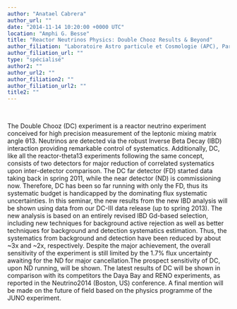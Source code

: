 ```yaml
---
author: "Anatael Cabrera"
author_url: ""
date: "2014-11-14 10:20:00 +0000 UTC"
location: "Amphi G. Besse"
title: "Reactor Neutrinos Physics: Double Chooz Results & Beyond"
author_filiation: "Laboratoire Astro particule et Cosmologie (APC), Paris"
author_filiation_url: ""
type: "spécialisé"
author2: ""
author_url2: ""
author_filiation2: ""
author_filiation_url2: ""
title2: ""
---
```


 


The Double Chooz (DC) experiment is a reactor neutrino experiment conceived for high precision measurement of the leptonic mixing matrix angle θ13. Neutrinos are detected via the robust Inverse Beta Decay (IBD) interaction providing remarkable control of systematics. Additionally, DC, like all the reactor-theta13 experiments following the same concept, consists of two detectors for major reduction of correlated systematics upon inter-detector comparison. The DC far detector (FD) started data taking back in spring 2011, while the near detector (ND) is commissioning now. Therefore, DC has been so far running with only the FD, thus its systematic budget is handicapped by the dominating flux systematic uncertainties. In this seminar, the new results from the new IBD analysis will be shown using data from our DC-III data release (up to spring 2013). The new analysis is based on an entirely revised IBD Gd-based selection, including new techniques for background active rejection as well as better techniques for background and detection systematics estimation. Thus, the systematics from background and detection have been reduced by about ~3x and ~2x, respectively. Despite the major achievement, the overall sensitivity of the experiment is still limited by the 1.7% flux uncertainty awaiting for the ND for major cancellation.The prospect sensitivity of DC, upon ND running, will be shown. The latest results of DC will be shown in comparison with its competitors the Daya Bay and RENO experiments, as reported in the Neutrino2014 (Boston, US) conference. A final mention will be made on the future of field based on the physics programme of the JUNO experiment.


 

